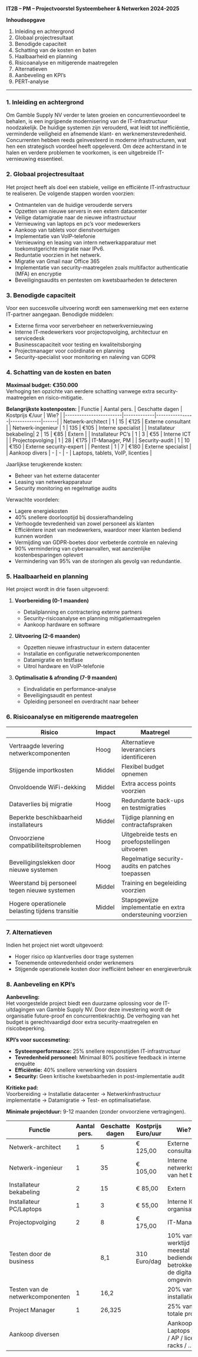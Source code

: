 **IT2B – PM – Projectvoorstel Systeembeheer & Netwerken 2024-2025**  

**Inhoudsopgave**  
1. Inleiding en achtergrond  
2. Globaal projectresultaat  
3. Benodigde capaciteit  
4. Schatting van de kosten en baten  
5. Haalbaarheid en planning  
6. Risicoanalyse en mitigerende maatregelen  
7. Alternatieven  
8. Aanbeveling en KPI’s  
9. PERT-analyse  

---

### **1. Inleiding en achtergrond**  
Om Gamble Supply NV verder te laten groeien en concurrentievoordeel te behalen, is een ingrijpende modernisering van de IT-infrastructuur noodzakelijk. De huidige systemen zijn verouderd, wat leidt tot inefficiëntie, verminderde veiligheid en afnemende klant- en werknemerstevredenheid. Concurrenten hebben reeds geïnvesteerd in moderne infrastructuren, wat hen een strategisch voordeel heeft opgeleverd. Om deze achterstand in te halen en verdere problemen te voorkomen, is een uitgebreide IT-vernieuwing essentieel.

### **2. Globaal projectresultaat**  
Het project heeft als doel een stabiele, veilige en efficiënte IT-infrastructuur te realiseren. De volgende stappen worden voorzien:

- Ontmantelen van de huidige verouderde servers
- Opzetten van nieuwe servers in een extern datacenter
- Veilige datamigratie naar de nieuwe infrastructuur
- Vernieuwing van laptops en pc’s voor medewerkers
- Aankoop van tablets voor dienstvoertuigen
- Implementatie van VoIP-telefonie
- Vernieuwing en leasing van intern netwerkapparatuur met toekomstgerichte migratie naar IPv6.
- Reduntatie voorzien in het netwerk.
- Migratie van Gmail naar Office 365
- Implementatie van security-maatregelen zoals multifactor authenticatie (MFA) en encryptie
- Beveiligingsaudits en pentesten om kwetsbaarheden te detecteren

### **3. Benodigde capaciteit**  
Voor een succesvolle uitvoering wordt een samenwerking met een externe IT-partner aangegaan. Benodigde middelen:

- Externe firma voor serverbeheer en netwerkvernieuwing
- Interne IT-medewerkers voor projectopvolging, architectuur en servicedesk
- Businesscapaciteit voor testing en kwaliteitsborging
- Projectmanager voor coördinatie en planning
- Security-specialist voor monitoring en naleving van GDPR

### **4. Schatting van de kosten en baten**  
**Maximaal budget: €350.000**  
Verhoging ten opzichte van eerdere schatting vanwege extra security-maatregelen en risico-mitigatie. 

**Belangrijkste kostenposten:**
| Functie                 | Aantal pers. | Geschatte dagen | Kostprijs €/uur | Wie? |
|------------------------|-------------|----------------|-------------|------|
| Netwerk-architect     | 1           | 15             | €125       | Externe consultant |
| Netwerk-ingenieur     | 1           | 135            | €105       | Interne specialist |
| Installateur bekabeling| 2           | 15             | €85        | Extern |
| Installateur PC’s     | 1           | 3              | €55        | Interne ICT |
| Projectopvolging      | 1           | 28             | €175       | IT-Manager, PM |
| Security-audit        | 1           | 10             | €150       | Externe security-expert |
| Pentest               | 1           | 7              | €180       | Externe specialist |
| Aankoop divers        | -           | -              | -           | Laptops, tablets, VoIP, licenties |

Jaarlijkse terugkerende kosten:
- Beheer van het externe datacenter
- Leasing van netwerkapparatuur
- Security monitoring en regelmatige audits

Verwachte voordelen:
- Lagere energiekosten
- 40% snellere doorlooptijd bij dossierafhandeling
- Verhoogde tevredenheid van zowel personeel als klanten
- Efficiëntere inzet van medewerkers, waardoor meer klanten bediend kunnen worden
- Vermijding van GDPR-boetes door verbeterde controle en naleving
- 90% vermindering van cyberaanvallen, wat aanzienlijke kostenbesparingen oplevert
- Vermindering van 95% van de storingen als gevolg van redundantie.

### **5. Haalbaarheid en planning**  
Het project wordt in drie fasen uitgevoerd:

1. **Voorbereiding (0-1 maanden)**  
   - Detailplanning en contractering externe partners  
   - Security-risicoanalyse en planning mitigatiemaatregelen  
   - Aankoop hardware en software  
   
2. **Uitvoering (2-6 maanden)**  
   - Opzetten nieuwe infrastructuur in extern datacenter  
   - Installatie en configuratie netwerkcomponenten  
   - Datamigratie en testfase  
   - Uitrol hardware en VoIP-telefonie  
   
3. **Optimalisatie & afronding (7-9 maanden)**  
   - Eindvalidatie en performance-analyse  
   - Beveiligingsaudit en pentest  
   - Opleiding personeel en overdracht naar beheer  

### **6. Risicoanalyse en mitigerende maatregelen**  
**Risico** | **Impact** | **Maatregel**  
--- | --- | ---  
Vertraagde levering netwerkcomponenten | Hoog | Alternatieve leveranciers identificeren  
Stijgende importkosten | Middel | Flexibel budget opnemen  
Onvoldoende WiFi-dekking | Middel | Extra access points voorzien  
Dataverlies bij migratie | Hoog | Redundante back-ups en testmigraties  
Beperkte beschikbaarheid installateurs | Middel | Tijdige planning en contractafspraken  
Onvoorziene compatibiliteitsproblemen | Hoog | Uitgebreide tests en proefopstellingen uitvoeren  
Beveiligingslekken door nieuwe systemen | Hoog | Regelmatige security-audits en patches toepassen  
Weerstand bij personeel tegen nieuwe systemen | Middel | Training en begeleiding voorzien  
Hogere operationele belasting tijdens transitie | Middel | Stapsgewijze implementatie en extra ondersteuning voorzien

### **7. Alternatieven**  
Indien het project niet wordt uitgevoerd:
- Hoger risico op klantverlies door trage systemen
- Toenemende ontevredenheid onder werknemers
- Stijgende operationele kosten door inefficiënt beheer en energieverbruik

### **8. Aanbeveling en KPI’s**  
**Aanbeveling:**  
Het voorgestelde project biedt een duurzame oplossing voor de IT-uitdagingen van Gamble Supply NV. Door deze investering wordt de organisatie future-proof en concurrentiekrachtig. De verhoging van het budget is gerechtvaardigd door extra security-maatregelen en risicobeperking.

**KPI’s voor succesmeting:**  
- **Systeemperformance:** 25% snellere responstijden IT-infrastructuur
- **Tevredenheid personeel:** Minimaal 80% positieve feedback in interne enquête
- **Efficiëntie:** 40% snellere verwerking van dossiers
- **Security:** Geen kritische kwetsbaarheden in post-implementatie audit

**Kritieke pad:**  
Voorbereiding → Installatie datacenter → Netwerkinfrastructuur implementatie → Datamigratie → Test- en optimalisatiefase.  

**Minimale projectduur:** 9-12 maanden (zonder onvoorziene vertragingen).




| Functie                            | Aantal pers. | Geschatte dagen | Kostprijs Euro/uur | Wie? Wat?                                                                 |
|-----------------------------------|--------------|------------------|---------------------|---------------------------------------------------------------------------|
| Netwerk-architect                 | 1            | 5                | € 125,00            | Externe consultant                                                       |
| Netwerk-ingenieur                | 1            | 35               | € 105,00            | Interne netwerkspecialist van het bedrijf                               |
| Installateur bekabeling          | 2            | 15               | € 85,00             | Extern                                                                   |
| Installateur PC/Laptops          | 1            | 3                | € 55,00             | Interne ICT-organisatie                                                  |
| Projectopvolging                 | 2            | 8                | € 175,00            | IT-Manager, PM                                                           |
| Testen door de business          |              | 8,1              | 310 Euro/dag        | 10% van de werktijd - meestal bedienden welke betrokken zijn bij de digitale omgeving |
| Testen van de netwerkcomponenten | 1            | 16,2             |                     | 20% van de installatietijd                                               |
| Project Manager                  | 1            | 26,325           |                     | 25% van de totale projecttijd                                            |
| Aankoop diversen                 |              |                  |                     | Aankoop PC / Laptops / tablets / AP / licenties / racks / …             |


